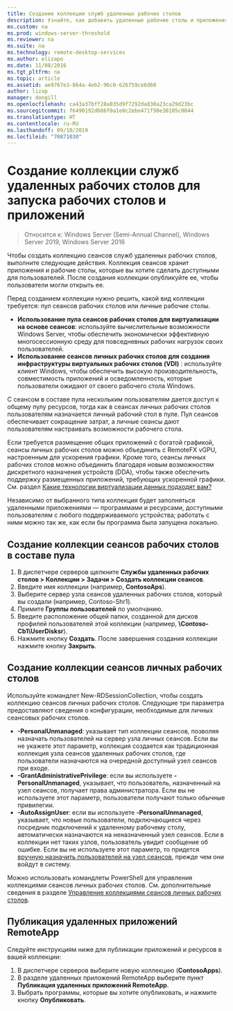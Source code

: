 ```yaml
---
title: Создание коллекции служб удаленных рабочих столов
description: Узнайте, как добавить удаленные рабочие столы и приложения RemoteApp для развертывания служб удаленных рабочих столов.
ms.custom: na
ms.prod: windows-server-threshold
ms.reviewer: na
ms.suite: na
ms.technology: remote-desktop-services
ms.author: elizapo
ms.date: 11/08/2016
ms.tgt_pltfrm: na
ms.topic: article
ms.assetid: ae9767e3-864a-4eb2-96c0-626759ce6d60
author: lizap
manager: dongill
ms.openlocfilehash: ca43a37bff28a035d9f7292da830a23ca29d23bc
ms.sourcegitcommit: f6490192d686f0a1e0c2ebe471f98e30105c0844
ms.translationtype: HT
ms.contentlocale: ru-RU
ms.lasthandoff: 09/10/2019
ms.locfileid: "70871030"
---
```

# <a name="create-a-remote-desktop-services-collection-for-desktops-and-apps-to-run"></a>Создание коллекции служб удаленных рабочих столов для запуска рабочих столов и приложений

>Относится к: Windows Server (Semi-Annual Channel), Windows Server 2019, Windows Server 2016

Чтобы создать коллекцию сеансов служб удаленных рабочих столов, выполните следующие действия. Коллекция сеансов хранит приложения и рабочие столы, которые вы хотите сделать доступными для пользователей. После создания коллекции опубликуйте ее, чтобы пользователи могли открыть ее.

Перед созданием коллекции нужно решить, какой вид коллекции требуется: пул сеансов рабочих столов или личные рабочие столы. 

- **Использование пула сеансов рабочих столов для виртуализации на основе сеансов**: используйте вычислительные возможности Windows Server, чтобы обеспечить экономически эффективную многосессионную среду для повседневных рабочих нагрузок своих пользователей.
- **Использование сеансов личных рабочих столов для создания инфраструктуры виртуальных рабочих столов (VDI)** : используйте клиент Windows, чтобы обеспечить высокую производительность, совместимость приложений и осведомленность, которые пользователи ожидают от своего рабочего стола Windows.
 
С сеансом в составе пула нескольким пользователям дается доступ к общему пулу ресурсов, тогда как в сеансах личных рабочих столов пользователям назначается личный рабочий стол в пуле. Пул сеансов обеспечивает сокращение затрат, а личные сеансы дают пользователям настраивать возможности рабочего стола.

Если требуется размещение общих приложений с богатой графикой, сеансы личных рабочих столов можно объединить с RemoteFX vGPU, настроенным для ускорения графики. Кроме того, сеансы личных рабочих столов можно объединить благодаря новым возможностям дискретного назначения устройств (DDA), чтобы также обеспечить поддержку размещенных приложений, требующих ускоренной графики. См. раздел [Какие технологии виртуализации данных подходят вам?](rds-graphics-virtualization.md)


Независимо от выбранного типа коллекция будет заполняться удаленными приложениями — программами и ресурсами, доступными пользователям с любого поддерживаемого устройства; работать с ними можно так же, как если бы программа была запущена локально.

## <a name="create-a-pooled-desktop-session-collection"></a>Создание коллекции сеансов рабочих столов в составе пула

1.  В диспетчере серверов щелкните **Службы удаленных рабочих столов > Коллекции > Задачи > Создать коллекции сеансов**.  
2.  Введите имя коллекции (например, **ContosoAps**).  
3.  Выберите сервер узла сеансов удаленных рабочих столов, который вы создали (например, Contoso-Shr1).  
4.  Примите **Группы пользователей** по умолчанию.  
5.  Введите расположение общей папки, созданной для дисков профилей пользователей этой коллекции (например, **\Contoso-Cb1\UserDisksr**).   
6.  Нажмите кнопку **Создать**. После завершения создания коллекции нажмите кнопку **Закрыть**.  


## <a name="create-a-personal-desktop-session-collection"></a>Создание коллекции сеансов личных рабочих столов

Используйте командлет New-RDSessionCollection, чтобы создать коллекцию сеансов личных рабочих столов. Следующие три параметра предоставляют сведения о конфигурации, необходимые для личных сеансовых рабочих столов.

- **-PersonalUnmanaged**: указывает тип коллекции сеансов, позволяя назначать пользователей на сервер узла личных сеансов. Если вы не укажете этот параметр, коллекция создается как традиционная коллекция узла сеансов удаленных рабочих столов, где пользователи назначаются на очередной доступный узел сеансов при входе.
- **-GrantAdministrativePrivilege**: если вы используете **-PersonalUnmanaged**, указывает, что пользователь, назначенный на узел сеансов, получает права администратора. Если вы не используете этот параметр, пользователи получают только обычные привилегии.
- **-AutoAssignUser**: если вы используете **-PersonalUnmanaged**, указывает, что новые пользователи, подключающиеся через посредник подключений к удаленному рабочему столу, автоматически назначаются на неназначенный узел сеансов. Если в коллекции нет таких узлов, пользователь увидит сообщение об ошибке. Если вы не используете этот параметр, то придется [вручную назначить пользователей на узел сеансов](rds-manage-personal-collection.md#manually-assign-a-user-to-a-personal-session-host), прежде чем они войдут в систему.

Можно использовать командлеты PowerShell для управления коллекциями сеансов личных рабочих столов. См. дополнительные сведения в разделе [Управление коллекциями сеансов личных рабочих столов](rds-manage-personal-collection.md).

## <a name="publish-remoteapp-programs"></a>Публикация удаленных приложений RemoteApp
Следуйте инструкциям ниже для публикации приложений и ресурсов в вашей коллекции:

1.  В диспетчере серверов выберите новую коллекцию (**ContosoApps**).  
2.  В разделе удаленных приложений RemoteApp выберите пункт **Публикация удаленных приложений RemoteApp**.  
3. Выбрать программы, которые вы хотите опубликовать, и нажмите кнопку **Опубликовать**.  

